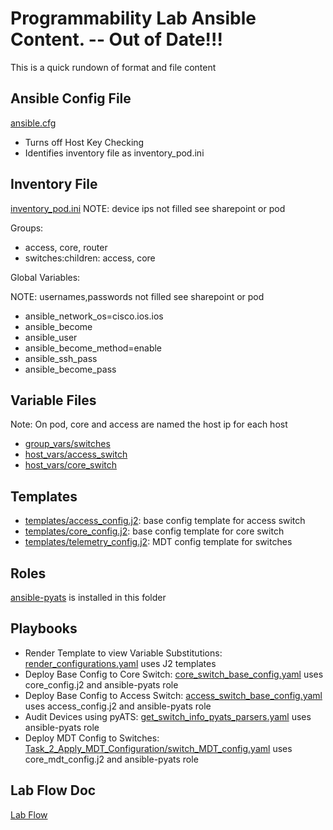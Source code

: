 # Programmability Lab Ansible Content. -- Out of Date!!!

This is a quick rundown of format and file content

## Ansible Config File
[ansible.cfg](ansible.cfg)
  * Turns off Host Key Checking
  * Identifies inventory file as inventory_pod.ini
 
 ## Inventory File
[inventory_pod.ini](inventory_pod.ini)
NOTE:  device ips not filled see sharepoint or pod

Groups:  
  * access, core, router
  * switches:children:  access, core
 
Global Variables:

NOTE:  usernames,passwords not filled see sharepoint or pod
  * ansible_network_os=cisco.ios.ios
  * ansible_become
  * ansible_user
  * ansible_become_method=enable
  * ansible_ssh_pass
  * ansible_become_pass

## Variable Files

Note: On pod, core and access are named the host ip for each host

  * [group_vars/switches](group_vars/switches)
  * [host_vars/access_switch](host_vars/10.1.1.15)
  * [host_vars/core_switch](host_vars/10.1.1.14)
  
## Templates

  * [templates/access_config.j2](templates/access_config.j2): base config template for access switch
  * [templates/core_config.j2](templates/core_config.j2): base config template for core switch
  * [templates/telemetry_config.j2](templates/telemetry_config.j2): MDT config template for switches

## Roles
[ansible-pyats](https://github.com/CiscoDevNet/ansible-pyats) is installed in this folder

## Playbooks
* Render Template to view Variable Substitutions: [render_configurations.yaml](Task_0_Fact_Finding/render_configurations.yaml) uses J2 templates
* Deploy Base Config to Core Switch:  [core_switch_base_config.yaml](Task_1_Apply_Base_Configuration/core_switch_base_config.yaml) uses core_config.j2 and ansible-pyats role
* Deploy Base Config to Access Switch:  [access_switch_base_config.yaml](Task_1_Apply_Base_Configuration/access_switch_base_config.yaml) uses access_config.j2 and ansible-pyats role
* Audit Devices using pyATS: [get_switch_info_pyats_parsers.yaml](Task_0_Fact_Finding/get_switch_info_pyats_parsers.yaml) uses ansible-pyats role
* Deploy MDT Config to Switches:  [Task_2_Apply_MDT_Configuration/switch_MDT_config.yaml](core_switch_MDT_config_placeholder.yaml) uses core_mdt_config.j2 and ansible-pyats role

## Lab Flow Doc

[Lab Flow](LabFlow.md)
